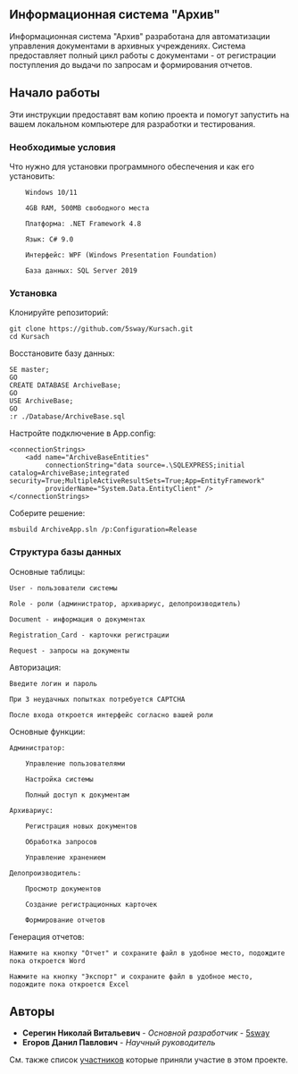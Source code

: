 ## Информационная система "Архив"

Информационная система "Архив" разработана для автоматизации управления документами в архивных учреждениях. Система предоставляет полный цикл работы с документами - от регистрации поступления до выдачи по запросам и формирования отчетов.

## Начало работы

Эти инструкции предоставят вам копию проекта и помогут запустить на вашем локальном компьютере для разработки и тестирования.

### Необходимые условия

Что нужно для установки программного обеспечения и как его установить:

```
    Windows 10/11

    4GB RAM, 500MB свободного места
    
    Платформа: .NET Framework 4.8

    Язык: C# 9.0

    Интерфейс: WPF (Windows Presentation Foundation)

    База данных: SQL Server 2019

```

### Установка

Клонируйте репозиторий:

```
git clone https://github.com/5sway/Kursach.git
cd Kursach

```

Восстановите базу данных:

```
SE master;
GO
CREATE DATABASE ArchiveBase;
GO
USE ArchiveBase;
GO
:r ./Database/ArchiveBase.sql

```

Настройте подключение в App.config:

```
<connectionStrings>
    <add name="ArchiveBaseEntities" 
         connectionString="data source=.\SQLEXPRESS;initial catalog=ArchiveBase;integrated security=True;MultipleActiveResultSets=True;App=EntityFramework" 
         providerName="System.Data.EntityClient" />
</connectionStrings>

```

Соберите решение:

```
msbuild ArchiveApp.sln /p:Configuration=Release

```

### Структура базы данных

Основные таблицы:

    User - пользователи системы

    Role - роли (администратор, архивариус, делопроизводитель)

    Document - информация о документах

    Registration_Card - карточки регистрации

    Request - запросы на документы

Авторизация:

    Введите логин и пароль

    При 3 неудачных попытках потребуется CAPTCHA

    После входа откроется интерфейс согласно вашей роли

Основные функции:

    Администратор:

        Управление пользователями

        Настройка системы

        Полный доступ к документам

    Архивариус:

        Регистрация новых документов

        Обработка запросов

        Управление хранением

    Делопроизводитель:

        Просмотр документов

        Создание регистрационных карточек

        Формирование отчетов

Генерация отчетов:

    Нажмите на кнопку "Отчет" и сохраните файл в удобное место, подождите пока откроется Word

    Нажмите на кнопку "Экспорт" и сохраните файл в удобное место, подождите пока откроется Excel

## Авторы

* **Серегин Николай Витальевич** - *Основной разработчик* - [5sway](https://github.com/5sway)
* **Егоров Данил Павлович** - *Научный руководитель* 

См. также список [участников](https://github.com/5sway/Kursach/contributors) которые приняли участие в этом проекте.

